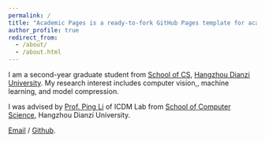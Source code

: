 ```yaml
---
permalink: /
title: "Academic Pages is a ready-to-fork GitHub Pages template for academic personal websites"
author_profile: true
redirect_from: 
  - /about/
  - /about.html
---
```


I am a second-year graduate student from [School of CS](https://computer.hdu.edu.cn/), [Hangzhou Dianzi University]((https://www.hdu.edu.cn/)). My research interest includes computer vision,, machine learning, and model compression.

I was advised by [Prof. Ping Li]([https://sites.google.com/view/pinglics]) of ICDM Lab from [School of Computer Science]((https://computer.hdu.edu.cn/)), Hangzhou Dianzi University. 

[Email](232050149@hdu.edu.cn) / [Github](https://github.com/pch0808).
